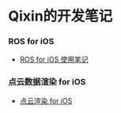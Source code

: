 # Qixin的开发笔记

### ROS for iOS

- [ROS for iOS 使用笔记](https://github.com/qixin1106/DevelopmentNotes/blob/master/ROS/README.md)

### 点云数据渲染 for iOS

- [点云渲染 for iOS](https://github.com/qixin1106/DevelopmentNotes/blob/master/点云3D渲染/README.md)
